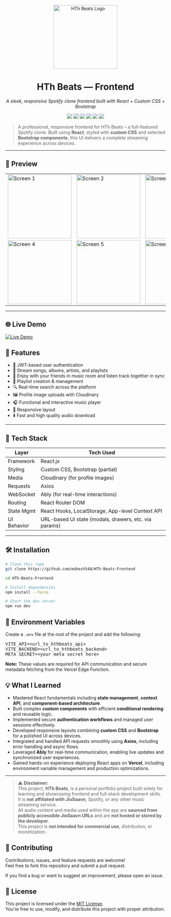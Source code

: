 <p align="center">
  <img src="https://res.cloudinary.com/dzjflzbxz/image/upload/v1748345555/logo_s03jy9.png" alt="HTh Beats Logo" width="200"/>
</p>

<h1 align="center">HTh Beats — Frontend</h1>
<p align="center"><i>A sleek, responsive Spotify clone frontend built with React + Custom CSS + Bootstrap</i></p>

<p align="center">
  <a href="https://hthbeats.vercel.app"><img src="https://img.shields.io/badge/Live Demo-Click Here-blue?style=for-the-badge&logo=vercel" /></a>
  <img src="https://img.shields.io/badge/Frontend-React-blue?style=for-the-badge&logo=react" />
  <img src="https://img.shields.io/badge/Custom_CSS-%23f7f7f7?style=for-the-badge&logo=css3&logoColor=blue" />
  <img src="https://img.shields.io/badge/Partial-Bootstrap-7952B3?style=for-the-badge&logo=bootstrap" />
  <img src="https://img.shields.io/badge/Status-Completed-brightgreen?style=for-the-badge" />
  <img src="https://img.shields.io/badge/License-MIT-yellow?style=for-the-badge" />
</p>

> A professional, responsive frontend for HTh Beats – a full-featured Spotify clone. Built using **React**, styled with **custom CSS** and selected **Bootstrap components**, this UI delivers a complete streaming experience across devices.

---

## 📱 Preview

<table>
  <tr>
    <td><img src="https://res.cloudinary.com/dzjflzbxz/image/upload/v1749318396/screenshot1_qnop7b.png" alt="Screen 1" width="200"/></td>
    <td><img src="https://res.cloudinary.com/dzjflzbxz/image/upload/v1749318394/screenshot2_xussnc.png" alt="Screen 2" width="200"/></td>
    <td><img src="https://res.cloudinary.com/dzjflzbxz/image/upload/v1749318418/screenshot3_b8uora.png" alt="Screen 3" width="200"/></td>
  </tr>
  <tr>
    <td><img src="https://res.cloudinary.com/dzjflzbxz/image/upload/v1749318428/screenshot4_gggycg.png" alt="Screen 4" width="200"/></td>
    <td><img src="https://res.cloudinary.com/dzjflzbxz/image/upload/v1749318398/screenshot5_z72cyt.png" alt="Screen 5" width="200"/></td>
    <td><img src="https://res.cloudinary.com/dzjflzbxz/image/upload/v1749318409/screenshot6_bduje6.png" alt="Screen 6" width="200"/></td>
  </tr>
</table>

---

## 🌐 Live Demo

[![Live Demo](https://img.shields.io/badge/LIVE%20DEMO-Click%20Here-blue?style=for-the-badge)](https://hthbeats.vercel.app)

## 🚀 Features

- 🔐 JWT-based user authentication
- 🎵 Stream songs, albums, artists, and playlists
- 👥 Enjoy with your friends in music room and listen track together in sync
- 💾 Playlist creation & management
- 🔍 Real-time search across the platform
- 🖼 Profile image uploads with Cloudinary
- 🎧 Functional and interactive music player
- 📱 Responsive layout
- ⬇️ Fast and high quality audio download

---

## 🧠 Tech Stack

| Layer       | Tech Used                                             |
| ----------- | ----------------------------------------------------- |
| Framework   | React.js                                              |
| Styling     | Custom CSS, Bootstrap (partial)                       |
| Media       | Cloudinary (for profile images)                       |
| Requests    | Axios                                                 |
| WebSocket   | Ably (for real-time interactions)                     |
| Routing     | React Router DOM                                      |
| State Mgmt  | React Hooks, LocalStorage, App-level Context API      |
| UI Behavior | URL-based UI state (modals, drawers, etc. via params) |

---

## 🛠️ Installation

```bash
# Clone this repo
git clone https://github.com/mahesh548/HTh-Beats-Frontend

cd HTh-Beats-Frontend

# Install dependencies
npm install --force

# Start the dev server
npm run dev
```

<h2>🔐 Environment Variables</h2>

<p>Create a <code>.env</code> file at the root of the project and add the following:</p>

<pre>
VITE_API=&lt;url_to_hthbeats_api&gt;
VITE_BACKEND=&lt;url_to_hthbeats_backend&gt;
META_SECRET=&lt;your_meta_secret_here&gt;
</pre>

<p><b>Note:</b> These values are required for API communication and secure metadata fetching from the Vercel Edge Function.</p>

## 💡 What I Learned

- Mastered React fundamentals including **state management**, **context API**, and **component-based architecture**.
- Built complex **custom components** with efficient **conditional rendering** and reusable logic.
- Implemented secure **authentication workflows** and managed user sessions effectively.
- Developed responsive layouts combining **custom CSS** and **Bootstrap** for a polished UI across devices.
- Integrated and handled API requests smoothly using **Axios**, including error handling and async flows.
- Leveraged **Ably** for real-time communication, enabling live updates and synchronized user experiences.
- Gained hands-on experience deploying React apps on **Vercel**, including environment variable management and production optimizations.

---

> ⚠️ **Disclaimer:**  
> This project, **HTh Beats**, is a personal portfolio project built solely for learning and showcasing frontend and full-stack development skills.  
> It is **not affiliated with JioSaavn**, Spotify, or any other music streaming service.  
> All audio content and media used within the app are **sourced from publicly accessible JioSaavn URLs** and are **not hosted or stored by the developer**.  
> This project is **not intended for commercial use**, distribution, or monetization.

## 🤝 Contributing

Contributions, issues, and feature requests are welcome!  
Feel free to fork this repository and submit a pull request.

If you find a bug or want to suggest an improvement, please open an issue.

## 📝 License

This project is licensed under the [MIT License](LICENSE).  
You're free to use, modify, and distribute this project with proper attribution.
